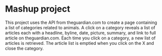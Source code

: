 # Mashup project

This project uses the API from theguardian.com to create a page containing a list of categories related to animals.
A click on a category reveals a list of articles each with a headline, byline, date, picture, summary, and link to
full article on theguardian.com.
Each time you click on a category, a new list of articles is retrieved.
The article list is emptied when you click on the X and close the category.
